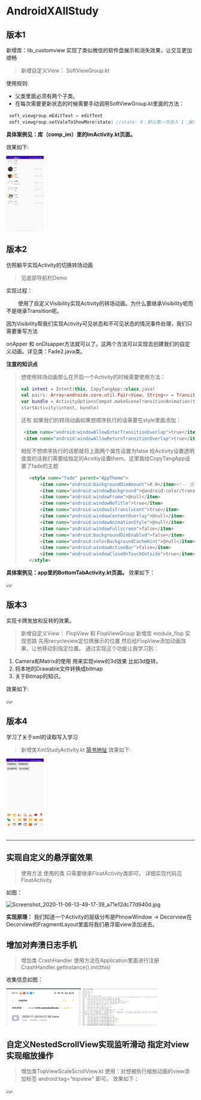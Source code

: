 # AndroidXAllStudy

## 版本1
新增库：lib_customview 实现了类似微信的软件盘展示和消失效果，让交互更加顺畅

> 新增自定义View： SoftViewGroup.kt

使用规则:

* 父类里面必须有两个子类。
* 在每次需要更新状态的时候需要手动调用SoftViewGroup.kt里面的方法：

```kotlin
 soft_viewgroup.mEditText = editText
 soft_viewgroup.setValeToShowMore(state) //state: 0：默认第一次进入 1：展示更多页面 2：不展示更多页面
```

**具体案例见：库（comp_im）里的ImActivity.kt页面。**

效果如下:

<img src="resourcepackage/1599708909110.gif" width="200"  height = "400" alt="1599708909110" style="zoom: 50%;" />


## 版本2

仿照躺平实现Activity的切换转场动画

> 见底部导航栏Demo

实现过程：

&nbsp;&nbsp;&nbsp;&nbsp;&nbsp;&nbsp;&nbsp;&nbsp;使用了自定义Visibility实现Activity的转场动画。为什么要继承Visibility呢而不是继承Transition呢。

因为Visibility帮我们实现Activity可见状态和不可见状态的情况事件处理，我们只需要重写方法

onApper 和 onDIsapper方法就可以了。这两个方法可以实现去创建我们的自定义动画。详见类：Fade2.java类。

**注意的知识点**

> 想使用转场动画那么在开启一个Activity的时候需要使用方法：
>
> ```kotlin
> val intent = Intent(this, CopyTangApp::class.java)
> val pairs: Array<androidx.core.util.Pair<View, String>> = TransitionHelper.createSafeTransitionParticipants(this, true)
> var bundle = ActivityOptionsCompat.makeSceneTransitionAnimation(this@BottomTabActivity, *pairs).toBundle()
> startActivity(intent, bundle)
> ```
>还有 如果我们的转场动画如果想顺序执行的话需要在style里面添加：
>```xml
>  <item name="android:windowAllowEnterTransitionOverlap">true</item>
>  <item name="android:windowAllowReturnTransitionOverlap">true</item>
>```
>相反不想顺序执行的话那就将上面两个属性设置为false
>给Activity设置透明度度的话我们需要给指定的Acvitiy设置them。这里我给CopyTangApp设置了fade的主题
>```xml
>    <style name="fade" parent="AppTheme">
>        <item name="android:backgroundDimAmount">0.0</item><!-- 灰度 -->
>        <item name="android:windowBackground">@android:color/transparent</item>
>        <item name="android:windowFrame">@null</item>
>        <item name="android:windowNoTitle">true</item>
>        <item name="android:windowIsTranslucent">true</item>
>        <item name="android:windowContentOverlay">@null</item>
>        <item name="android:windowAnimationStyle">@null</item>
>        <item name="android:windowFullscreen">false</item>
>        <item name="android:backgroundDimEnabled">false</item>
>        <item name="android:colorBackgroundCacheHint">@null</item>
>        <item name="android:windowActionBar">false</item>
>        <item name="android:windowCloseOnTouchOutside">true</item>
>    </style>
>```
**具体案例见：app里的BottomTabActivity.kt页面。**
效果如下：

<img src="resourcepackage/g1.gif" width = "200" height = "400" alt="g1" style="zoom: 50%;" />

## 版本3
实现卡牌发放和反转的效果。
>新增自定义View： FlopView 和 FlopViewGroup
>新增库 module_flop
>实现思路 先用recycleview定位牌展示的位置
>然后给FlopView添加动画效果，让他移动到指定位置。
通过实现这个功能让我学习到：
1. Camera和Matrix的使用 用来实现view的3d效果 比如3d旋转。
2. 将本地的Drawable文件转换成bitmap
3. 关于Bitmap的知识。

效果如下:

<img src="resourcepackage/g2.gif" width = "200" height = "400" alt="g2" style="zoom: 50%;" />

## 版本4
学习了关于xml的读取写入学习
>新增类XmlStudyActivity.kt
[简书地址](https://www.jianshu.com/p/3f1d8394a2e1)
效果如下:
<img src="resourcepackage/emojil.jpg" width = "200" height = "400" alt="g2" style="zoom: 50%;" />


---

## 实现自定义的悬浮窗效果
>使用方法 使用的类 只需要继承FloatActivity类即可。
>详细实现代码见FloatActivity

如图：

![Screenshot_2020-11-06-13-49-17-39_a71e12dc77d940d.jpg](https://upload-images.jianshu.io/upload_images/16562048-e122c01efc19aa71.jpg?imageMogr2/auto-orient/strip%7CimageView2/2/w/200)

**实现原理：**
我们知道一个Activity的层级分布是PhnowWindow -> Decorview在Decorview的FragmentLayout里面将我们悬浮窗view添加进去。

## 增加对奔溃日志手机
>增加类 CrashHandler
>使用方法在Application里面进行注册CrashHandler.getInstance().init(this)

收集信息如图：

<img src="resourcepackage/crash.png" width = "400" height = "200" alt="g2" style="zoom: 50%;" />

<img src="resourcepackage/crash2.jpg" width = "400" height = "200" alt="g2" style="zoom: 50%;" />

## 自定义NestedScrollView实现监听滑动 指定对view实现缩放操作
>增加类TopViewScaleScrollView.kt
>使用：对想被执行缩放动画的view添加标签 android:tag="topview" 即可。
效果如下：
<img src="resourcepackage/topviewscale.gif" width = "200" height = "400" alt="g2" style="zoom: 50%;" />

